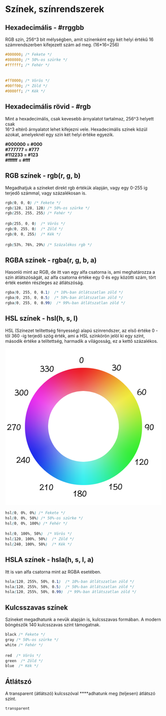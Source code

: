 # Színek, színrendszerek

## Hexadecimális - **\#rrggbb**

RGB szín, 256^3 bit mélységben, amit színenként egy két helyi értékű 16 számrendszerben kifejezett szám ad meg. \(16\*16=256\)

```css
#000000; /* Fekete */
#808080; /* 50%-os szürke */
#ffffff; /* Fehér */


#ff0000; /* Vörös */
#00ff00; /* Zöld */
#0000ff; /* Kék */
```

## Hexadecimális rövid - \#rgb

Mint a hexadecimális, csak kevesebb árnyalatot tartalmaz, 256^3 helyett csak  
16^3 eltérő árnyalatot lehet kifejezni vele. Hexadecimális színek közül azokat, amelyeknél egy szín két helyi értéke egyezik.

**\#000000 = \#000  
\#777777 = \#777  
\#112233 = \#123  
\#ffffff = \#fff**

## RGB színek **- rgb\(r, g, b\)**

Megadhatjuk a színeket direkt rgb értékük alapján, vagy egy 0-255 ig terjedő számmal, vagy százalékosan is.

```css
rgb(0, 0, 0) /* Fekete */
rgb(128, 128, 128) /* 50%-os szürke */
rgb(255, 255, 255) /* Fehér */

rgb(255, 0, 0)  /* Vörös */
rgb(0, 255, 0)  /* Zöld */
rgb(0, 0, 255)  /* Kék */

rgb(53%, 76%, 29%) /* Százalékos rgb */
```

## RGBA színek **- rgba\(r, g, b, a\)**

Hasonló mint az RGB, de itt van egy alfa csatorna is, ami meghatározza a szín átlátszóságát, az alfa csatorna értéke egy 0 és egy közötti szám, tört érték esetén részleges az átlátszóság.

```css
rgba(0, 255, 0, 0.1)  /* 10%-ban átlátszatlan zöld */
rgba(0, 255, 0, 0.5)  /* 50%-ban átlátszatlan zöld */
rgba(0, 255, 0, 0.99)  /* 99%-ban átlátszatlan zöld */
```

## HSL színek **- hsl\(h, s, l\)**

HSL \(Színezet telítettség fényesség\) alapú színrendszer, az első értéke 0 -től 360 -ig terjedő szög érték, ami a HSL színkörön jelöl ki egy színt, második értéke a telítettség, harmadik a világosság, ez a kettő százalékos.

![HSL sz&#xED;nk&#xF6;r, minden sz&#xED;n&#xE1;rnyalathoz tartozik egy konkr&#xE9;t 0-t&#xF3;l 360-ig terjed&#x151; sz&#xF6;g &#xE9;rt&#xE9;k.](../.gitbook/assets/color_wheel_hsl.png)

```css
hsl(0, 0%, 0%) /* Fekete */
hsl(0, 0%, 50%) /* 50%-os szürke */
hsl(0, 0%, 100%) /* Fehér */

hsl(0, 100%, 50%)  /* Vörös */
hsl(120, 100%, 50%)  /* Zöld */
hsl(240, 100%, 50%)  /* Kék */
```

## HSLA színek **- hsla\(h, s, l, a\)**

Itt is van alfa csatorna mint az RGBA esetében.

```css
hsla(120, 255%, 50%, 0.1)  /* 10%-ban átlátszatlan zöld */
hsla(120, 255%, 50%, 0.5)  /* 50%-ban átlátszatlan zöld */
hsla(120, 255%, 50%, 0.99)  /* 99%-ban átlátszatlan zöld */
```

## Kulcsszavas színek

Színeket megadhatunk a nevük alapján is, kulcsszavas formában. A modern böngészők 140 kulcsszavas színt támogatnak.

```css
black /* Fekete */
gray /* 50%-os szürke */
white /* Fehér */

red  /* Vörös */
green  /* Zöld */
blue  /* Kék */
```

## Átlátszó

A transparent \(átlátszó\) kulcsszóval ****adhatunk meg \(teljesen\) átlátszó színt.

```css
transparent
```



